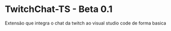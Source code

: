 # TwitchChat-TS - Beta 0.1

Extensão que integra o chat da twitch ao visual studio code de forma basica
